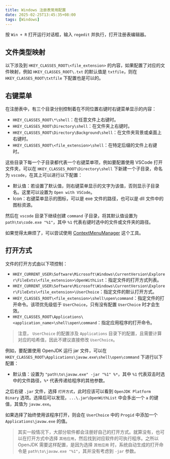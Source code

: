 ```yaml
---
title: Windows 注册表常用配置
date: 2025-02-25T13:45:35+08:00
tags: [Windows]
---
```


按 `Win + R` 打开运行对话框，输入 `regedit` 并执行，打开注册表编辑器。

## 文件类型映射

以下涉及到 `HKEY_CLASSES_ROOT\<file_extension>` 的内容，如果配置了对应的文件映射，例如 `HKEY_CLASSES_ROOT\.txt` 的默认值是 `txtfile`，则在 `HKEY_CLASSES_ROOT\txtfile` 下配置也是可以的。

## 右键菜单

在注册表中，有三个目录分别控制着在不同位置右键时右键菜单显示的内容：

- `HKEY_CLASSES_ROOT\*\shell`：在任意文件上右键时。
- `HKEY_CLASSES_ROOT\Directory\shell`：在文件夹上右键时。
- `HKEY_CLASSES_ROOT\Directory\Background\shell`：在文件夹背景或桌面上右键时。
- `HKEY_CLASSES_ROOT\<file_extension>\shell`：在特定后缀的文件上右键时。

这些目录下每一个子目录都代表一个右键菜单项，例如要配置使用 VSCode 打开文件夹，可以在 `HKEY_CLASSES_ROOT\Directory\shell` 下新建一个子目录，命名为 `vscode`，在其上可以进行以下配置：

- 默认值：若设置了默认值，则右键菜单显示的文字为该值，否则显示子目录名。这里可以设置为 `Open with VSCode`。
- Icon：右键菜单显示的图标，可以是 exe 文件的路径，也可以是 dll 文件中的图标资源。

然后在 `vscode` 目录下继续创建 `command` 子目录，将其默认值设置为 `path\to\code.exe "%1"`，其中 `%1` 代表右键时选中的文件或文件夹的路径。

如果觉得太麻烦了，可以尝试使用 [ContextMenuManager](https://github.com/BluePointLilac/ContextMenuManager) 这个工具。

## 打开方式

文件的打开方式由以下项控制：

- `HKEY_CURRENT_USER\Software\Microsoft\Windows\CurrentVersion\Explorer\FileExts\<file_extension>\OpenWithList`：指定文件的打开方式列表。
- `HKEY_CURRENT_USER\Software\Microsoft\Windows\CurrentVersion\Explorer\FileExts\<file_extension>\UserChoice`：指定文件的默认打开方式。
- `HKEY_CLASSES_ROOT\<file_extension>\shell\open\command`：指定文件的打开命令。该项优先级低于 `UserChoice`，只有没有配置 `UserChoice` 时才会生效。
- `HKEY_CLASSES_ROOT\Applications\<application_name>\shell\open\command`：指定应用程序的打开命令。

> 注意， `UserChoice` 的配置涉及 `Applications` 目录下的配置，且需要计算对应的哈希值，因此不建议直接修改 `UserChoice`。

例如，要配置使用 OpenJDK 运行 jar 文件，可以在 `HKEY_CLASSES_ROOT\Applications\javaw.exe\shell\open\command` 下进行以下配置：

- 默认值：设置为 `"path\to\javaw.exe" -jar "%1" %*`，其中 `%1` 代表双击时选中的文件路径，`%*` 代表传递给程序的其他参数。

之后右键 `.jar` 文件，选择 `打开方式`，此时应该可以看到 `OpenJDK Platform Binary` 选项。选择后可以发现，`...\.jar\OpenWithList` 中会多出一个 `a` 的键值，其值为 `javaw.exe`。

如果选择了始终使用该程序打开，则会在 `UserChoice` 中的 `Progid` 中添加一个 `Applications\javaw.exe` 的值。

> 其实一般情况下，大部分软件都会注册好自己的打开方式。就算没有，也可以在打开方式中选择 `其他应用`，然后找到对应软件的可执行程序。之所以 OpenJDK 需要这样配置，是因为选择 `其他应用` 时，系统自动生成的打开命令是 `path\to\javaw.exe "%1"`，其并没有考虑到 `-jar` 参数。
